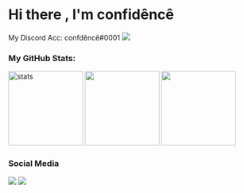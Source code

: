 <h1>Hi there , I'm confidêncê</h1>

<p align="left"></p>
My Discord Acc: confdêncê#0001
<img src="https://lanyard-profile-readme.vercel.app/api/924376099180396654" width="%100" height"150px" />

<h3 align="left">My GitHub Stats:</h3>
<p align="left">
   <img src="https://github-readme-stats.vercel.app/api?username=CONFDNCE&show_icons=true&theme=tokyonight" width="%100" height="150px" alt="stats" />
 <img src="https://github-readme-stats.vercel.app/api/top-langs/?username=CONFDNCE&layout=compact&theme=tokyonight"width="%100" height="150px" />
 <img src="https://count.getloli.com/get/@CONFDNCE?theme=moebooru"width="%100" height="150px"/>
</p>

<h3>Social Media</h3>

<p align="left">
  <img src="https://komarev.com/ghpvc/?username=CONFDNCE&color=00ff54"/>
  <a href="https://discord.com/users/924376099180396654" target"blank_"><img src="https://img.shields.io/badge/discord%20-7289DA.svg?&style=for-the-badge&logo=discord&logoColor=white"></a>
</p>

